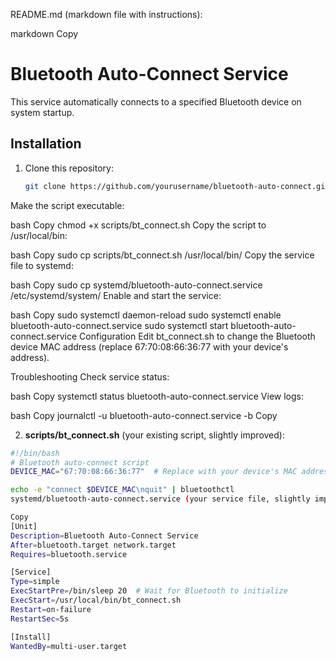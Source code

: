 README.md (markdown file with instructions):

markdown
Copy
# Bluetooth Auto-Connect Service

This service automatically connects to a specified Bluetooth device on system startup.

## Installation

1. Clone this repository:
   ```bash
   git clone https://github.com/yourusername/bluetooth-auto-connect.git
Make the script executable:

bash
Copy
chmod +x scripts/bt_connect.sh
Copy the script to /usr/local/bin:

bash
Copy
sudo cp scripts/bt_connect.sh /usr/local/bin/
Copy the service file to systemd:

bash
Copy
sudo cp systemd/bluetooth-auto-connect.service /etc/systemd/system/
Enable and start the service:

bash
Copy
sudo systemctl daemon-reload
sudo systemctl enable bluetooth-auto-connect.service
sudo systemctl start bluetooth-auto-connect.service
Configuration
Edit bt_connect.sh to change the Bluetooth device MAC address (replace 67:70:08:66:36:77 with your device's address).

Troubleshooting
Check service status:

bash
Copy
systemctl status bluetooth-auto-connect.service
View logs:

bash
Copy
journalctl -u bluetooth-auto-connect.service -b
Copy

2. **scripts/bt_connect.sh** (your existing script, slightly improved):
```bash
#!/bin/bash
# Bluetooth auto-connect script
DEVICE_MAC="67:70:08:66:36:77"  # Replace with your device's MAC address

echo -e "connect $DEVICE_MAC\nquit" | bluetoothctl
systemd/bluetooth-auto-connect.service (your service file, slightly improved):

Copy
[Unit]
Description=Bluetooth Auto-Connect Service
After=bluetooth.target network.target
Requires=bluetooth.service

[Service]
Type=simple
ExecStartPre=/bin/sleep 20  # Wait for Bluetooth to initialize
ExecStart=/usr/local/bin/bt_connect.sh
Restart=on-failure
RestartSec=5s

[Install]
WantedBy=multi-user.target

